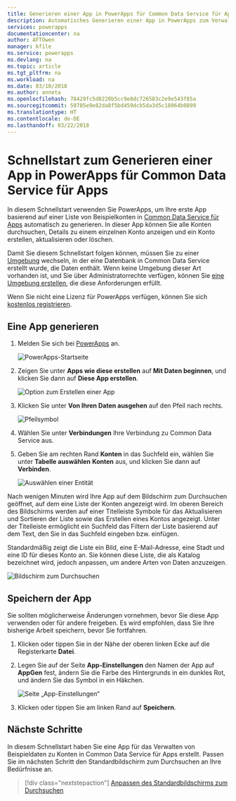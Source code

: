 ```yaml
---
title: Generieren einer App in PowerApps für Common Data Service für Apps (Schnellstart) | Microsoft-Dokumentation
description: Automatisches Generieren einer App in PowerApps zum Verwalten von Daten in Common Data Service für Apps
services: powerapps
documentationcenter: na
author: AFTOwen
manager: kfile
ms.service: powerapps
ms.devlang: na
ms.topic: article
ms.tgt_pltfrm: na
ms.workload: na
ms.date: 03/10/2018
ms.author: anneta
ms.openlocfilehash: 78429fc5d0220b5cc9e8dc726583c2e9e543f85a
ms.sourcegitcommit: 59785e9e82da8f5bd459dcb5da3d5c18064b0899
ms.translationtype: HT
ms.contentlocale: de-DE
ms.lasthandoff: 03/22/2018
---
```

# <a name="quickstart-for-generating-an-app-in-powerapps-for-the-common-data-service-for-apps"></a>Schnellstart zum Generieren einer App in PowerApps für Common Data Service für Apps

In diesem Schnellstart verwenden Sie PowerApps, um Ihre erste App basierend auf einer Liste von Beispielkonten in [Common Data Service für Apps](../common-data-service/data-platform-intro.md) automatisch zu generieren. In dieser App können Sie alle Konten durchsuchen, Details zu einem einzelnen Konto anzeigen und ein Konto erstellen, aktualisieren oder löschen.

Damit Sie diesem Schnellstart folgen können, müssen Sie zu einer [Umgebung](working-with-environments.md) wechseln, in der eine Datenbank in Common Data Service erstellt wurde, die Daten enthält. Wenn keine Umgebung dieser Art vorhanden ist, und Sie über Administratorrechte verfügen, können Sie [eine Umgebung erstellen](../../administrator/environments-administration.md#create-an-environment), die diese Anforderungen erfüllt.

Wenn Sie nicht eine Lizenz für PowerApps verfügen, können Sie sich [kostenlos registrieren](../signup-for-powerapps.md).

## <a name="generate-an-app"></a>Eine App generieren
1. Melden Sie sich bei [PowerApps](https://web.powerapps.com) an.

    ![PowerApps-Startseite](./media/data-platform-create-app/sign-in.png)

1. Zeigen Sie unter **Apps wie diese erstellen** auf **Mit Daten beginnen**, und klicken Sie dann auf **Diese App erstellen**.

    ![Option zum Erstellen einer App](./media/data-platform-create-app/make-this-app.png)

1. Klicken Sie unter **Von Ihren Daten ausgehen** auf den Pfeil nach rechts.

    ![Pfeilsymbol](./media/data-platform-create-app/right-arrow.png)

1. Wählen Sie unter **Verbindungen** Ihre Verbindung zu Common Data Service aus.

1. Geben Sie am rechten Rand **Konten** in das Suchfeld ein, wählen Sie unter **Tabelle auswählen** **Konten** aus, und klicken Sie dann auf **Verbinden**.

    ![Auswählen einer Entität](./media/data-platform-create-app/select-entity.png)

Nach wenigen Minuten wird Ihre App auf dem Bildschirm zum Durchsuchen geöffnet, auf dem eine Liste der Konten angezeigt wird. Im oberen Bereich des Bildschirms werden auf einer Titelleiste Symbole für das Aktualisieren und Sortieren der Liste sowie das Erstellen eines Kontos angezeigt. Unter der Titelleiste ermöglicht ein Suchfeld das Filtern der Liste basierend auf dem Text, den Sie in das Suchfeld eingeben bzw. einfügen. 

Standardmäßig zeigt die Liste ein Bild, eine E-Mail-Adresse, eine Stadt und eine ID für dieses Konto an. Sie können diese Liste, die als Katalog bezeichnet wird, jedoch anpassen, um andere Arten von Daten anzuzeigen.

![Bildschirm zum Durchsuchen](./media/data-platform-create-app/browse-screen.png)

## <a name="save-the-app"></a>Speichern der App
Sie sollten möglicherweise Änderungen vornehmen, bevor Sie diese App verwenden oder für andere freigeben. Es wird empfohlen, dass Sie Ihre bisherige Arbeit speichern, bevor Sie fortfahren.

1. Klicken oder tippen Sie in der Nähe der oberen linken Ecke auf die Registerkarte **Datei**.

1. Legen Sie auf der Seite **App-Einstellungen** den Namen der App auf **AppGen** fest, ändern Sie die Farbe des Hintergrunds in ein dunkles Rot, und ändern Sie das Symbol in ein Häkchen.

    ![Seite „App-Einstellungen“](./media/data-platform-create-app/app-settings.png)

1. Klicken oder tippen Sie am linken Rand auf **Speichern**.

## <a name="next-steps"></a>Nächste Schritte
In diesem Schnellstart haben Sie eine App für das Verwalten von Beispieldaten zu Konten in Common Data Service für Apps erstellt. Passen Sie im nächsten Schritt den Standardbildschirm zum Durchsuchen an Ihre Bedürfnisse an.

> [!div class="nextstepaction"]
> [Anpassen des Standardbildschirms zum Durchsuchen](customize-layout-sharepoint.md)
